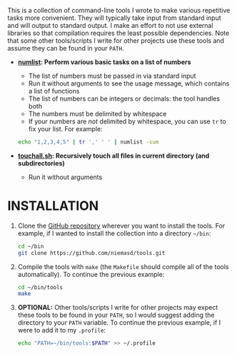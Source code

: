 This is a collection of command-line tools I wrote to make various repetitive tasks more convenient. They will typically take input from standard input and will output to standard output. I make an effort to not use external libraries so that compilation requires the least possible dependencies. Note that some other tools/scripts I write for other projects use these tools and assume they can be found in your `PATH`.

* **[numlist](numlist.cpp): Perform various basic tasks on a list of numbers**
    * The list of numbers must be passed in via standard input
    * Run it without arguments to see the usage message, which contains a list of functions
    * The list of numbers can be integers or decimals: the tool handles both
    * The numbers must be delimited by whitespace
    * If your numbers are *not* delimited by whitespace, you can use `tr` to fix your list. For example:
    ```bash
    echo "1,2,3,4,5" | tr ',' ' ' | numlist -sum
    ```

* **[touchall.sh](touchall.sh): Recursively touch all files in current directory (and subdirectories)**
    * Run it without arguments


INSTALLATION
===
1. Clone the [GitHub repository](https://github.com/niemasd/tools.git) wherever you want to install the tools. For example, if I wanted to install the collection into a directory `~/bin`:
    ```bash
    cd ~/bin
    git clone https://github.com/niemasd/tools.git
    ```

2. Compile the tools with `make` (the `Makefile` should compile all of the tools automatically). To continue the previous example:
    ```bash
    cd ~/bin/tools
    make
    ```

3. **OPTIONAL:** Other tools/scripts I write for other projects may expect these tools to be found in your `PATH`, so I would suggest adding the directory to your `PATH` variable. To continue the previous example, if I were to add it to my `.profile`:
    ```bash
    echo "PATH=~/bin/tools:$PATH" >> ~/.profile
    ```
